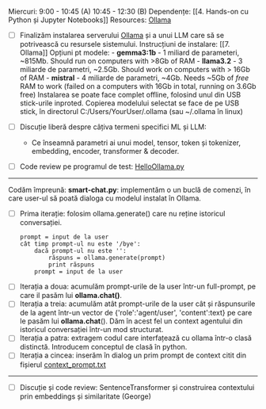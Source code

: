Miercuri:   9:00 - 10:45 (A)
        10:45 - 12:30 (B) 
Dependențe: [[4. Hands-on cu Python și Jupyter Notebooks]]
Resources: [Ollama](https://ollama.com/download)

- [ ] Finalizăm instalarea serverului [Ollama](https://ollama.com/download) și a unui LLM care să se potrivească cu resursele sistemului. Instrucțiuni de instalare: [[7. Ollama]]
	Opțiuni pt modele:
		- **gemma3:1b** - 1 miliard de parameteri, ~815Mb. Should run on computers with >8Gb of RAM
		- **llama3.2** - 3 miliarde de parametri, ~2.5Gb. Should work on computers with > 16Gb of RAM
		- **mistral** - 4 miliarde de parametri, ~4Gb. Needs ~5Gb of *free* RAM to work (failed on a computers with 16Gb in total, running on 3.6Gb free)
	Instalarea se poate face complet offline, folosind unul din USB stick-urile inproted.
	Copierea modelului selectat se face de pe USB stick, în directorul C:/Users/YourUser/.ollama (sau ~/.ollama în linux)
- [ ] Discuție liberă despre câțiva termeni specifici ML și LLM:
	- Ce înseamnă parametri ai unui model, tensor, token și tokenizer, embedding, encoder, transformer & decoder.

- [ ] Code review pe programul de test: [HelloOllama.py](https://github.com/inproted/CodeSinaia-2025/blob/main/HelloOllama.py)
 
---
Codăm împreună: **smart-chat.py**: implementăm o un buclă de comenzi, în care user-ul să poată dialoga cu modelul instalat în Ollama.
- [ ] Prima iterație: folosim ollama.generate() care nu reține istoricul conversației.
	```
	prompt = input de la user
	cât timp prompt-ul nu este '/bye':
	    dacă prompt-ul nu este '':
	        răspuns = ollama.generate(prompt)
		    print răspuns
		prompt = input de la user
	```
- [ ] Iterația a doua: acumulăm prompt-urile de la user într-un full-prompt, pe care il pasăm lui **ollama.chat()**.
- [ ] Iterația a treia: acumulăm atât prompt-urile de la user cât și răspunsurile de la agent într-un vector de {'role':'agent/user', 'content':text} pe care le pasăm lui **ollama.chat**(). Dăm în acest fel un context agentului din istoricul conversației într-un mod structurat.
- [ ] Iterația a patra: extragem codul care interfațează cu ollama într-o clasă distinctă. Introducem conceptul de clasă în python.
- [ ] Iterația a cincea: inserăm în dialog un prim prompt de context citit din fișierul [context_prompt.txt](https://github.com/inproted/CodeSinaia-2025/blob/main/IntroToLLM/context_prompt.txt)
---
- [ ] Discuție și code review: SentenceTransformer și construirea contextului prin embeddings și similaritate (George)  